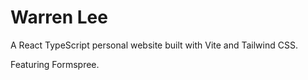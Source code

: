 # Warren Lee

A React TypeScript personal website built with Vite and Tailwind CSS.

Featuring Formspree.

